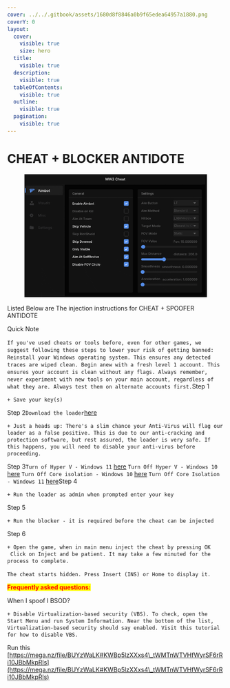 ```yaml
---
cover: ../../.gitbook/assets/1680d8f8846a0b9f65edea64957a1880.png
coverY: 0
layout:
  cover:
    visible: true
    size: hero
  title:
    visible: true
  description:
    visible: true
  tableOfContents:
    visible: true
  outline:
    visible: true
  pagination:
    visible: true
---
```


# CHEAT + BLOCKER ANTIDOTE

<figure><img src="../../.gitbook/assets/internal gif (1).gif" alt=""><figcaption></figcaption></figure>

Listed Below are The injection instructions for CHEAT + SPOOFER ANTIDOTE

Quick Note

`If you've used cheats or tools before, even for other games, we suggest following these steps to lower your risk of getting banned: Reinstall your Windows operating system. This ensures any detected traces are wiped clean. Begin anew with a fresh level 1 account. This ensures your account is clean without any flags. Always remember, never experiment with new tools on your main account, regardless of what they are. Always test them on alternate accounts first.`Step 1

```
+ Save your key(s)
```

Step 2`Download the loader`[here](https://downloads.team073.com/Cheato\_legit.exe)

```
+ Just a heads up: There's a slim chance your Anti-Virus will flag our loader as a false positive. This is due to our anti-cracking and protection software, but rest assured, the loader is very safe. If this happens, you will need to disable your anti-virus before proceeding.
```

Step 3`Turn of Hyper V - Windows 11` [here](https://www.youtube.com/watch?v=m\_vx8v5nXnc) `Turn Off Hyper V - Windows 10` [here](https://www.youtube.com/watch?v=myrjlb\_F-x0) `Turn Off Core isolation - Windows 10` [here](https://www.youtube.com/watch?v=a9L9CM2sW50) `Turn Off Core Isolation - Windows 11` [here](https://www.youtube.com/watch?v=FF6MV7EjApc)Step 4

```
+ Run the loader as admin when prompted enter your key
```

Step 5

```
+ Run the blocker - it is required before the cheat can be injected
```

Step 6

```
+ Open the game, when in main menu inject the cheat by pressing OK
 Click on Inject and be patient. It may take a few minuted for the process to complete.
```

`The cheat starts hidden. Press Insert (INS) or Home to display it.`

<mark style="color:red;">**Frequently asked questions:**</mark>&#x20;

When I spoof I BSOD?

```
+ Disable Virtualization-based security (VBS). To check, open the Start Menu and run System Information. Near the bottom of the list, Virtualization-based security should say enabled. Visit this tutorial for how to disable VBS.
```

Run this [https://mega.nz/file/BUYzWaLK#KWBp5lzXXxs4\_tWMTnWTVHfWyrSF6rRi10JBbMkpRls](https://mega.nz/file/BUYzWaLK#KWBp5lzXXxs4\_tWMTnWTVHfWyrSF6rRi10JBbMkpRls)

